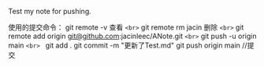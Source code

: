 Test my note for pushing.

使用的提交命令：
git remote -v 查看 `<br>`
git remote rm jacin 删除 `<br>`
git remote add origin git@github.com:jacinleec/ANote.git `<br>`
git push -u origin main `<br> `
git add .
git commit -m "更新了Test.md"
git push origin main //提交
